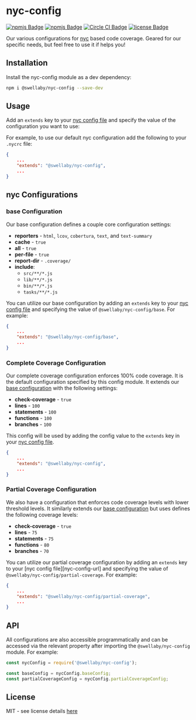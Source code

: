 # nyc-config
[![npmjs Badge][npmjs-version-badge]][npmjs-pkg-url]
[![npmjs Badge][npmjs-downloads-badge]][npmjs-pkg-url]
[![Circle CI Badge][circle-ci-badge]][circle-ci-url]
[![license Badge][license-badge]][license-url]  

Our various configurations for [nyc][nyc-url] based code coverage. Geared for our specific needs, but feel free to use it if helps you!

## Installation
Install the nyc-config module as a dev dependency:
```sh
npm i @swellaby/nyc-config --save-dev
```

## Usage
Add an `extends` key to your [nyc config file][nyc-config-file-url] and specify the value of the configuration you want to use:

For example, to use our default nyc configuration add the following to your `.nycrc` file:
```json
{
    ...
    "extends": "@swellaby/nyc-config",
    ...
}
```

## nyc Configurations

### base Configuration
Our base configuration defines a couple core configuration settings:

- **reporters** - `html`, `lcov`, `cobertura`, `text`, and `text-summary`
- **cache** - `true`
- **all** -  `true`
- **per-file** - `true`
- **report-dir** - `.coverage/`
- **include**:  
    - `src/**/*.js`
    - `lib/**/*.js`
    - `bin/**/*.js`
    - `tasks/**/*.js`

You can utilize our base configuration by adding an `extends` key to your [nyc config file][nyc-config-file-url] and specifying the value of `@swellaby/nyc-config/base`. For example:
```json
{
    ...
    "extends": "@swellaby/nyc-config/base",
    ...
}
```

### Complete Coverage Configuration
Our complete coverage configuration enforces 100% code coverage. It is the default configuration specified by this config module. It extends our [base configuration][base-section] with the following settings:
- **check-coverage** - `true`
- **lines** - `100`
- **statements** - `100`
- **functions** - `100`
- **branches** - `100`

This config will be used by adding the config value to the `extends` key in your [nyc config file][nyc-config-file-url].
```json
{
    ...
    "extends": "@swellaby/nyc-config",
    ...
}
```

### Partial Coverage Configuration 
We also have a configuration that enforces code coverage levels with lower threshold levels. It similarly extends our [base configuration][base-section] but uses defines the following coverage levels:
- **check-coverage** - `true`
- **lines** - `75`
- **statements** - `75`
- **functions** - `80`
- **branches** - `70`

You can utilize our partial coverage configuration by adding an `extends` key to your [nyc config file][nyc-config-url] and specifying the value of `@swellaby/nyc-config/partial-coverage`. For example:
```json
{
    ...
    "extends": "@swellaby/nyc-config/partial-coverage",
    ...
}
```

## API
All configurations are also accessible programmatically and can be accessed via the relevant property after importing the `@swellaby/nyc-config` module. For example:

```js
const nycConfig = require('@swellaby/nyc-config');

const baseConfig = nycConfig.baseConfig;
const partialCoverageConfig = nycConfig.partialCoverageConfig;
```

## License
MIT - see license details [here][license-url]

[npmjs-version-badge]: https://img.shields.io/npm/v/@swellaby/nyc-config.svg
[npmjs-pkg-url]: https://www.npmjs.com/package/@swellaby/nyc-config
[npmjs-downloads-badge]: https://img.shields.io/npm/dt/@swellaby/nyc-config.svg
[circle-ci-badge]: https://circleci.com/gh/swellaby/nyc-config.svg?style=shield
[circle-ci-url]: https://circleci.com/gh/swellaby/nyc-config
[license-url]: https://github.com/swellaby/nyc-config/blob/master/LICENSE
[license-badge]: https://img.shields.io/github/license/swellaby/nyc-config.svg
[nyc-url]: https://www.npmjs.com/package/nyc
[nyc-config-file-url]: https://www.npmjs.com/package/nyc#configuring-nyc
[base-section]: #base-configuration